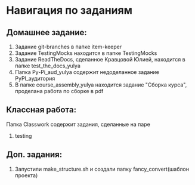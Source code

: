 # Навигация по заданиям

## Домашнее задание:
1. Задание git-branches в папке item-keeper 
2. Задание TestingMocks находится в папке TestingMocks 
3. Задание ReadTheDocs, сделанное Кравцовой Юлией, находится в папке test_the_docs_yulya
4. Папка Py-Pi_aud_yulya содержит недоделанное задание PyPI_аудитория
5. В папке course_assembly_yulya находится задание "Сборка курса", проделана работа по сборке в pdf

## Классная работа: 
Папка Classwork содержит задания, сделанные на паре
1. testing

## Доп. задания: 
1. Запустили make_structure.sh и создали папку fancy_convert(шаблон проекта)
